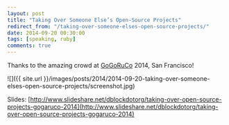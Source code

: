 ```yaml
---
layout: post
title: "Taking Over Someone Else’s Open-Source Projects"
redirect_from: "/taking-over-someone-elses-open-source-projects/"
date: 2014-09-20 00:30:00
tags: [speaking, ruby]
comments: true
---
```

Thanks to the amazing crowd at [GoGoRuCo](http://gogaruco.com) 2014, San Francisco!

![]({{ site.url }}/images/posts/2014/2014-09-20-taking-over-someone-elses-open-source-projects/screenshot.jpg)

Slides: [http://www.slideshare.net/dblockdotorg/taking-over-open-source-projects-gogaruco-2014](http://www.slideshare.net/dblockdotorg/taking-over-open-source-projects-gogaruco-2014)
